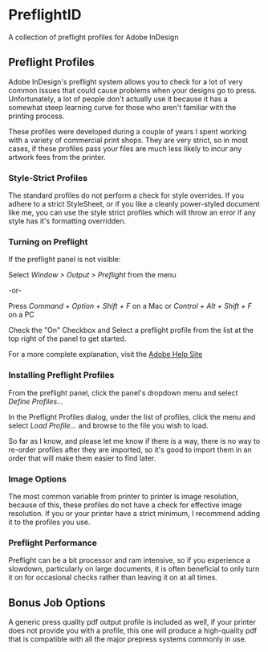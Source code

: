 # PreflightID
A collection of preflight profiles for Adobe InDesign

## Preflight Profiles
Adobe InDesign's preflight system allows you to check for a lot of very common issues that could cause problems when your designs go to press. Unfortunately, a lot of people don't actually use it because it has a somewhat steep learning curve for those who aren't familiar with the printing process.

These profiles were developed during a couple of years I spent working with a variety of commercial print shops. They are very strict, so in most cases, if these profiles pass your files are much less likely to incur any artwork fees from the printer.

### Style-Strict Profiles
The standard profiles do not perform a check for style overrides. If you adhere to a strict StyleSheet, or if you like a cleanly power-styled document like me, you can use the style strict profiles which will throw an error if any style has it's formatting overridden.

### Turning on Preflight
If the preflight panel is not visible:

Select *Window > Output > Preflight* from the menu

  -or-
  
Press *Command + Option + Shift + F* on a Mac or *Control + Alt + Shift + F* on a PC

Check the "On" Checkbox and Select a preflight profile from the list at the top right of the panel to get started.

For a more complete explanation, visit the [Adobe Help Site](https://helpx.adobe.com/indesign/using/preflighting-files-handoff.html)

### Installing Preflight Profiles
From the preflight panel, click the panel's dropdown menu and select *Define Profiles...*

In the Preflight Profiles dialog, under the list of profiles, click the menu and select *Load Profile...* and browse to the file you wish to load.

So far as I know, and please let me know if there is a way, there is no way to re-order profiles after they are imported, so it's good to import them in an order that will make them easier to find later.

### Image Options
The most common variable from printer to printer is image resolution, because of this, these profiles do not have a check for effective image resolution. If you or your printer have a strict minimum, I recommend adding it to the profiles you use.

### Preflight Performance
Preflight can be a bit processor and ram intensive, so if you experience a slowdown, particularly on large documents, it is often beneficial to only turn it on for occasional checks rather than leaving it on at all times.

## Bonus Job Options
A generic press quality pdf output profile is included as well, if your printer does not provide you with a profile, this one will produce a high-quality pdf that is compatible with all the major prepress systems commonly in use.
